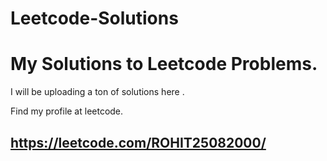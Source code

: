 # Leetcode-Solutions
# My Solutions to Leetcode Problems. 

I will be uploading a ton of solutions here .  

Find my profile at leetcode. 

## https://leetcode.com/ROHIT25082000/

